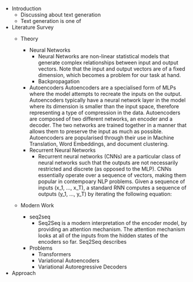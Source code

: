 <!-- Assessment is via a 20-30 page report plus viva.

– Dissertation (20-30 pages)
- Oral presentation followed by questions 
– Submitted at beginning of Summer term

In the second case, I suggest you to already have a plan of the report ready and start writing the theoretical part of your report (all in all about 10 pages for this part). Again feel free to send me any intermediate versions (google doc or overleaf if you prefer Latex). 

So I would suggest go straight to the point: starting with describing the problem first, positioning it in the range of the related problems (as you mentioned yourself), introducing in details just the Seq2seq solution with some necessary background (as your baseline), mention the limitations of Seq2seq for your problem and ways they could be addressed (VAEs, etc.), describe the VAE approach and your motivation to pick it, introduce the VAE paper you work with in details.

Depending on the resulting volume you can vary the neural network primer part in Seq2seq, or you maybe could do a separate mini section somewhere (we can see later).

I am not sure if you work in Latex, if you do I would prefer Overleaf. 

Keep me posted and good luck,

Julia
-->


- Introduction
	- Discussing about text generation
	- Text generation is one of 
- Literature Survey
	- Theory
		- Neural Networks
			- Neural Networks are non-linear statistical models that generate complex relationships between input and output vectors. Note that the input and output vectors are of a fixed dimension, which becomes a problem for our task at hand.
			- Backpropagation
		- Autoencoders
			Autoencoders are a specialised form of MLPs where the model attempts to recreate the inputs on the output. Autoencoders typically have a neural network layer in the model where its dimension is smaller than the input space, therefore representing a type of compression in the data. Autoencoders are composed of two different networks, an encoder and a decoder. The two networks are trained together in a manner that allows them to preserve the input as much as possible. Autoencoders are popularised through their use in Machine Translation, Word Embeddings, and document clustering.
		- Recurrent Neural Networks
			- Recurrent neural networks (CNNs) are a particular class of neural networks such that the outputs are not necessarily restricted and discrete (as opposed to the MLP). CNNs essentially operate over a sequence of vectors, making them popular in contempoary NLP problems. Given a sequence of inputs (x_1, ..., x_T), a standard RNN computes a sequence of outputs (y_1, ..., y_T) by iterating the following equation:
			

	- Modern Work
		- seq2seq
			- Seq2Seq is a modern interpretation of the encoder model, by providing an attention mechanism. The attention mechanism looks at all of the inputs from the hidden states of the encoders so far. 
		Seq2Seq describes 
		- Problems
			- Transformers
			- Variational Autoencoders
			- Variational Autoregressive Decoders
- Approach
	